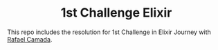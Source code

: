 <h1 align='center'>
1st Challenge Elixir
</h1>

This repo includes the resolution for 1st Challenge in Elixir Journey with [Rafael Camada][btn-tutor].

<!-- VARIABLES -->

[btn-tutor]: https://github.com/rafaelcamarda
